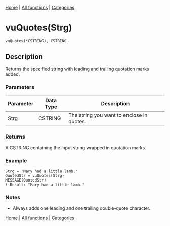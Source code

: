 [Home](../index.md) | [All functions](../all-functions.md) | [Categories](../categories/index.md)

# vuQuotes(Strg)

```Prototype
vuQuotes(*CSTRING), CSTRING
```


## Description
Returns the specified string with leading and trailing quotation marks added.

### Parameters

| Parameter | Data Type | Description                                |
|-----------|-----------|--------------------------------------------|
| Strg      | CSTRING   | The string you want to enclose in quotes.  |

### Returns
A CSTRING containing the input string wrapped in quotation marks.

### Example

```Clarion
Strg = 'Mary had a little lamb.'
QuotedStr = vuQuotes(Strg)
MESSAGE(QuotedStr)
! Result: "Mary had a little lamb."
```

### Notes
- Always adds one leading and one trailing double-quote character.

[Home](../index.md) | [All functions](../all-functions.md) | [Categories](../categories/index.md)
